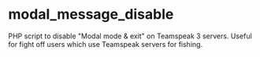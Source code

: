 # modal_message_disable

PHP script to disable "Modal mode & exit" on Teamspeak 3 servers.
Useful for fight off users which use Teamspeak servers for fishing.



